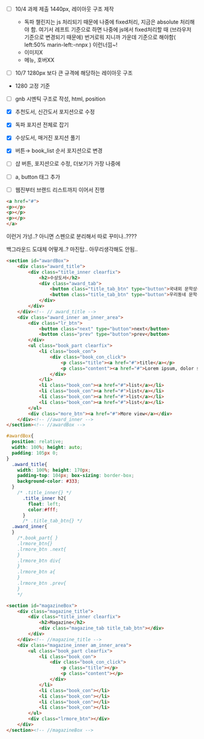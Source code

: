 - [ ] 10/4 과제 제출 1440px, 레이아웃 구조 제작
  - 독파 챌린지는 js 처리되기 때문에 나중에 fixed처리, 지금은 absolute 처리해야 함. 여기서 레프트 기준으로 하면 나중에 js에서 fixed처리할 때 (브라우저 기준으로 변경되기 때문에) 번거로워 지니까 가운데 기준으로 해야함( left:50% marin-left:-nnpx ) 이런너낌~!
  - 이미지X
  - 메뉴, 호버XX

- [ ] 10/7 1280px 보다 큰 규격에 해당하는 레이아웃 구조

- 1280 고정 기준





- [ ] gnb 시멘틱 구조로 작성, html, position 
- [x] 추천도서, 신간도서 포지션으로 수정
- [x] 독파 포지션 전체로 잡기
- [x] 수상도서, 매거진 포지션 풀기
- [x] 버튼→ book_list 순서 포지션으로 변경
- [ ] 샵 버튼, 포지션으로 수정, 더보기가 가장 나중에
- [ ] a, button 태그 추가



- [ ] 웹진부터 브랜드 리스트까지 이어서 진행

```html
<a href="#">
<p></p>
<p></p>
<p></p>
</a>
```

이런거 가넝..? 아니면 스펜으로 분리해서 따로 꾸미나..????



백그라운드 도대체 어떻게..? 마진탑.. 아무리생각해도 안됨..



```html
<section id="awardBox">
    <div class="award_title">
        <div class="title_inner clearfix">
            <h2>수상도서</h2>
            <div class="award_tab">
                <button class="title_tab_btn" type="button">국내외 문학상</button>
                <button class="title_tab_btn" type="button">우리동네 문학상</button>
            </div>
        </div>
    </div><!-- // award_title -->
    <div class="award_inner am_inner_area">
        <div class="lr_btn">
            <button class="next" type="button">next</button>
            <button class="prev" type="button">prev</button>
        </div>
        <ul class="book_part clearfix">
            <li class="book_con">
                <div class="book_con_click">
                    <p class="title"><a href="#">title</a></p>
                    <p class="content"><a href="#">Lorem ipsum, dolor sit amet consectetur adipisicing elit. Repellat tempora voluptatem magnam esse quia rem.</a></p>
                </div>
            </li>
            <li class="book_con"><a href="#">list</a></li>
            <li class="book_con"><a href="#">list</a></li>
            <li class="book_con"><a href="#">list</a></li>
            <li class="book_con"><a href="#">list</a></li>
        </ul>
        <div class="more_btn"><a href="#">More view</a></div>
    </div><!-- //award_inner -->
</section><!-- //awardBox -->
```

```css
#awardBox{
  position: relative;
  width: 100%; height: auto;
  padding: 105px 0;
}
  .award_title{
    width: 100%; height: 170px;
    padding-top: 104px; box-sizing: border-box;
    background-color: #333;
  }
    /* .title_inner{} */
      .title_inner h2{
        float: left;
        color:#fff;
      }
      /* .title_tab_btn{} */
  .award_inner{
  }
    /*.book_part{ }
    .lrmore_btn{}
    .lrmore_btn .next{
    }
    .lrmore_btn div{
    }
    .lrmore_btn a{
    }
    .lrmore_btn .prev{
    }
    */
```

```html
<section id="magazineBox">
    <div class="magazine_title">
        <div class="title_inner clearfix">
            <h2>Magazine</h2>
            <div class="magazine_tab title_tab_btn"></div>
        </div>
    </div><!-- //magazine_title -->
    <div class="magazine_inner am_inner_area">
        <ul class="book_part clearfix">
            <li class="book_con">
                <div class="book_con_click">
                    <p class="title"></p>
                    <p class="content"></p>
                </div>
            </li>
            <li class="book_con"></li>
            <li class="book_con"></li>
            <li class="book_con"></li>
            <li class="book_con"></li>
        </ul>
        <div class="lrmore_btn"></div>
    </div>
</section><!-- //magazineBox -->

```

